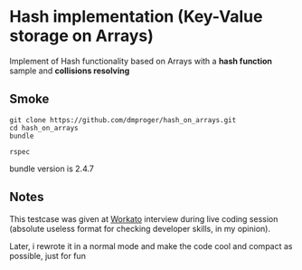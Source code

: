 Hash implementation (Key-Value storage on Arrays)
=================================================

Implement of Hash functionality based on Arrays with a **hash function** sample and **collisions resolving**

Smoke
-----
```
git clone https://github.com/dmproger/hash_on_arrays.git
cd hash_on_arrays
bundle

rspec
```

bundle version is 2.4.7

Notes
-----
This testcase was given at [Workato](https://www.workato.com/) interview during live coding session (absolute useless format for checking developer skills, in my opinion).

Later, i rewrote it in a normal mode and make the code cool and compact as possible, just for fun
